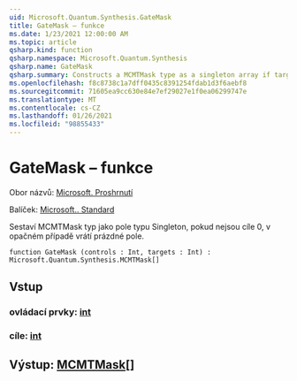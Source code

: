 ```yaml
---
uid: Microsoft.Quantum.Synthesis.GateMask
title: GateMask – funkce
ms.date: 1/23/2021 12:00:00 AM
ms.topic: article
qsharp.kind: function
qsharp.namespace: Microsoft.Quantum.Synthesis
qsharp.name: GateMask
qsharp.summary: Constructs a MCMTMask type as a singleton array if targets is not 0, otherwise returns an empty array.
ms.openlocfilehash: f8c8738c1a7dff0435c8391254fdab1d3f6aebf8
ms.sourcegitcommit: 71605ea9cc630e84e7ef29027e1f0ea06299747e
ms.translationtype: MT
ms.contentlocale: cs-CZ
ms.lasthandoff: 01/26/2021
ms.locfileid: "98855433"
---
```

# <a name="gatemask-function"></a>GateMask – funkce

Obor názvů: [Microsoft. Proshrnutí](xref:Microsoft.Quantum.Synthesis)

Balíček: [Microsoft.. Standard](https://nuget.org/packages/Microsoft.Quantum.Standard)


Sestaví MCMTMask typ jako pole typu Singleton, pokud nejsou cíle 0, v opačném případě vrátí prázdné pole.

```qsharp
function GateMask (controls : Int, targets : Int) : Microsoft.Quantum.Synthesis.MCMTMask[]
```


## <a name="input"></a>Vstup

### <a name="controls--int"></a>ovládací prvky: [int](xref:microsoft.quantum.lang-ref.int)




### <a name="targets--int"></a>cíle: [int](xref:microsoft.quantum.lang-ref.int)





## <a name="output--mcmtmask"></a>Výstup: [MCMTMask](xref:Microsoft.Quantum.Synthesis.MCMTMask)[]

